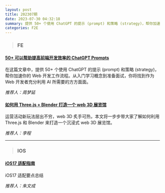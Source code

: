 ```yaml
---
layout: post
title: 202307期
date: 2023-07-30 04:32:18
summary: 提供 50+ 个使用 ChatGPT 的提示 (prompt) 和策略 (strategy)，帮你加速你的 Web 开发工作流程。从入门学习概念到准备面试，你将找到作为 Web 开发者充分利用 AI 所需要的方方面面。
categories: F2E
---
```


> ### FE

#### [50+ 可以帮助提高前端开发效率的 ChatGPT Prompts](https://mp.weixin.qq.com/s/dSm9Cv7HWit0nF1n8yF-sg)

在这篇文章中，提供 50+ 个使用 ChatGPT 的提示 (prompt) 和策略 (strategy)，帮你加速你的 Web 开发工作流程。从入门学习概念到准备面试，你将找到作为 Web 开发者充分利用 AI 所需要的方方面面。

_推荐人：周梦延_

#### [如何用 Three.js + Blender 打造一个 web 3D 展览馆](https://mp.weixin.qq.com/s/1E4MkYmizz8Oe3ILTlhmpQ)

运营活动新玩法层出不穷，web 3D 炙手可热，本文将一步步带大家了解如何利用 Three.js 和 Blender 来打造一个沉浸式 web 3D 展览馆。

_推荐人：李程_

---

> ### IOS

#### [iOS17 适配指南](https://juejin.cn/column/7241465246476009531)

iOS17 适配要点总结

_推荐人：朱文成_
